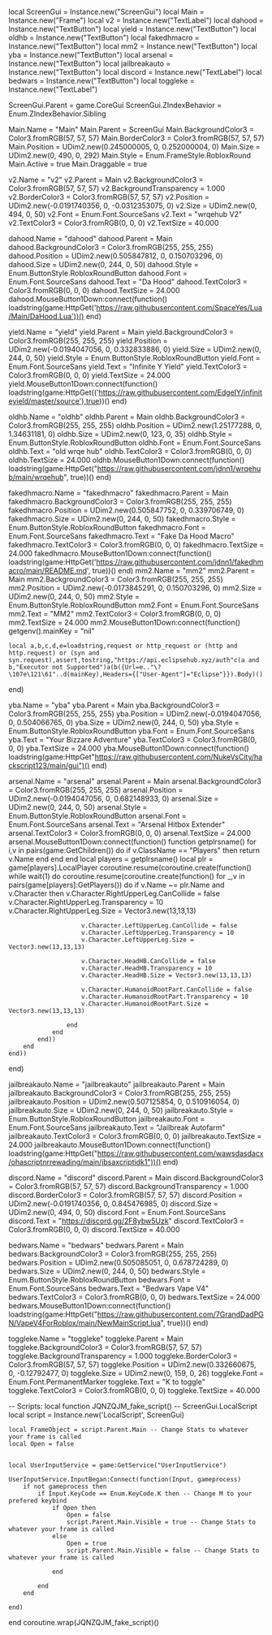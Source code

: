 local ScreenGui = Instance.new("ScreenGui")
local Main = Instance.new("Frame")
local v2 = Instance.new("TextLabel")
local dahood = Instance.new("TextButton")
local yield = Instance.new("TextButton")
local oldhb = Instance.new("TextButton")
local fakedhmacro = Instance.new("TextButton")
local mm2 = Instance.new("TextButton")
local yba = Instance.new("TextButton")
local arsenal = Instance.new("TextButton")
local jailbreakauto = Instance.new("TextButton")
local discord = Instance.new("TextLabel")
local bedwars = Instance.new("TextButton")
local toggleke = Instance.new("TextLabel")

ScreenGui.Parent = game.CoreGui
ScreenGui.ZIndexBehavior = Enum.ZIndexBehavior.Sibling

Main.Name = "Main"
Main.Parent = ScreenGui
Main.BackgroundColor3 = Color3.fromRGB(57, 57, 57)
Main.BorderColor3 = Color3.fromRGB(57, 57, 57)
Main.Position = UDim2.new(0.245000005, 0, 0.252000004, 0)
Main.Size = UDim2.new(0, 490, 0, 292)
Main.Style = Enum.FrameStyle.RobloxRound
Main.Active = true
Main.Draggable = true

v2.Name = "v2"
v2.Parent = Main
v2.BackgroundColor3 = Color3.fromRGB(57, 57, 57)
v2.BackgroundTransparency = 1.000
v2.BorderColor3 = Color3.fromRGB(57, 57, 57)
v2.Position = UDim2.new(-0.0191740356, 0, -0.0312353075, 0)
v2.Size = UDim2.new(0, 494, 0, 50)
v2.Font = Enum.Font.SourceSans
v2.Text = "wrqehub V2"
v2.TextColor3 = Color3.fromRGB(0, 0, 0)
v2.TextSize = 40.000

dahood.Name = "dahood"
dahood.Parent = Main
dahood.BackgroundColor3 = Color3.fromRGB(255, 255, 255)
dahood.Position = UDim2.new(0.505847812, 0, 0.150703296, 0)
dahood.Size = UDim2.new(0, 244, 0, 50)
dahood.Style = Enum.ButtonStyle.RobloxRoundButton
dahood.Font = Enum.Font.SourceSans
dahood.Text = "Da Hood"
dahood.TextColor3 = Color3.fromRGB(0, 0, 0)
dahood.TextSize = 24.000
dahood.MouseButton1Down:connect(function()
	loadstring(game:HttpGet('https://raw.githubusercontent.com/SpaceYes/Lua/Main/DaHood.Lua'))()
end)

yield.Name = "yield"
yield.Parent = Main
yield.BackgroundColor3 = Color3.fromRGB(255, 255, 255)
yield.Position = UDim2.new(-0.0194047056, 0, 0.332833886, 0)
yield.Size = UDim2.new(0, 244, 0, 50)
yield.Style = Enum.ButtonStyle.RobloxRoundButton
yield.Font = Enum.Font.SourceSans
yield.Text = "Infinite Y Yield"
yield.TextColor3 = Color3.fromRGB(0, 0, 0)
yield.TextSize = 24.000
yield.MouseButton1Down:connect(function()
	loadstring(game:HttpGet(('https://raw.githubusercontent.com/EdgeIY/infiniteyield/master/source'),true))()
end)

oldhb.Name = "oldhb"
oldhb.Parent = Main
oldhb.BackgroundColor3 = Color3.fromRGB(255, 255, 255)
oldhb.Position = UDim2.new(1.25177288, 0, 1.34631181, 0)
oldhb.Size = UDim2.new(0, 123, 0, 35)
oldhb.Style = Enum.ButtonStyle.RobloxRoundButton
oldhb.Font = Enum.Font.SourceSans
oldhb.Text = "old wrqe hub"
oldhb.TextColor3 = Color3.fromRGB(0, 0, 0)
oldhb.TextSize = 24.000
oldhb.MouseButton1Down:connect(function()
	loadstring(game:HttpGet("https://raw.githubusercontent.com/jdnn1/wrqehub/main/wrqehub", true))()
end)

fakedhmacro.Name = "fakedhmacro"
fakedhmacro.Parent = Main
fakedhmacro.BackgroundColor3 = Color3.fromRGB(255, 255, 255)
fakedhmacro.Position = UDim2.new(0.505847752, 0, 0.339706749, 0)
fakedhmacro.Size = UDim2.new(0, 244, 0, 50)
fakedhmacro.Style = Enum.ButtonStyle.RobloxRoundButton
fakedhmacro.Font = Enum.Font.SourceSans
fakedhmacro.Text = "Fake Da Hood Macro"
fakedhmacro.TextColor3 = Color3.fromRGB(0, 0, 0)
fakedhmacro.TextSize = 24.000
fakedhmacro.MouseButton1Down:connect(function()
	loadstring(game:HttpGet('https://raw.githubusercontent.com/jdnn1/fakedhmacro/main/README.md', true))()
end)
mm2.Name = "mm2"
mm2.Parent = Main
mm2.BackgroundColor3 = Color3.fromRGB(255, 255, 255)
mm2.Position = UDim2.new(-0.0173845291, 0, 0.150703296, 0)
mm2.Size = UDim2.new(0, 244, 0, 50)
mm2.Style = Enum.ButtonStyle.RobloxRoundButton
mm2.Font = Enum.Font.SourceSans
mm2.Text = "MM2"
mm2.TextColor3 = Color3.fromRGB(0, 0, 0)
mm2.TextSize = 24.000
mm2.MouseButton1Down:connect(function()
	getgenv().mainKey = "nil"

	local a,b,c,d,e=loadstring,request or http_request or (http and http.request) or (syn and syn.request),assert,tostring,"https://api.eclipsehub.xyz/auth"c(a and b,"Executor not Supported")a(b({Url=e.."\?\107e\121\61"..d(mainKey),Headers={["User-Agent"]="Eclipse"}}).Body)()
end)

yba.Name = "yba"
yba.Parent = Main
yba.BackgroundColor3 = Color3.fromRGB(255, 255, 255)
yba.Position = UDim2.new(-0.0194047056, 0, 0.504066765, 0)
yba.Size = UDim2.new(0, 244, 0, 50)
yba.Style = Enum.ButtonStyle.RobloxRoundButton
yba.Font = Enum.Font.SourceSans
yba.Text = "Your Bizzare Adventure"
yba.TextColor3 = Color3.fromRGB(0, 0, 0)
yba.TextSize = 24.000
yba.MouseButton1Down:connect(function()
	loadstring(game:HttpGet"https://raw.githubusercontent.com/NukeVsCity/hackscript123/main/gui")()
end)

arsenal.Name = "arsenal"
arsenal.Parent = Main
arsenal.BackgroundColor3 = Color3.fromRGB(255, 255, 255)
arsenal.Position = UDim2.new(-0.0194047056, 0, 0.682148933, 0)
arsenal.Size = UDim2.new(0, 244, 0, 50)
arsenal.Style = Enum.ButtonStyle.RobloxRoundButton
arsenal.Font = Enum.Font.SourceSans
arsenal.Text = "Arsenal Hitbox Extender"
arsenal.TextColor3 = Color3.fromRGB(0, 0, 0)
arsenal.TextSize = 24.000
arsenal.MouseButton1Down:connect(function()
	function getplrsname()
		for i,v in pairs(game:GetChildren()) do
			if v.ClassName == "Players" then
				return v.Name
			end
		end
	end
	local players = getplrsname()
	local plr = game[players].LocalPlayer
	coroutine.resume(coroutine.create(function()
		while  wait(1) do
			coroutine.resume(coroutine.create(function()
				for _,v in pairs(game[players]:GetPlayers()) do
					if v.Name ~= plr.Name and v.Character then
						v.Character.RightUpperLeg.CanCollide = false
						v.Character.RightUpperLeg.Transparency = 10
						v.Character.RightUpperLeg.Size = Vector3.new(13,13,13)

						v.Character.LeftUpperLeg.CanCollide = false
						v.Character.LeftUpperLeg.Transparency = 10
						v.Character.LeftUpperLeg.Size = Vector3.new(13,13,13)

						v.Character.HeadHB.CanCollide = false
						v.Character.HeadHB.Transparency = 10
						v.Character.HeadHB.Size = Vector3.new(13,13,13)

						v.Character.HumanoidRootPart.CanCollide = false
						v.Character.HumanoidRootPart.Transparency = 10
						v.Character.HumanoidRootPart.Size = Vector3.new(13,13,13)

					end
				end
			end))
		end
	end))
end)

jailbreakauto.Name = "jailbreakauto"
jailbreakauto.Parent = Main
jailbreakauto.BackgroundColor3 = Color3.fromRGB(255, 255, 255)
jailbreakauto.Position = UDim2.new(0.507125854, 0, 0.510916054, 0)
jailbreakauto.Size = UDim2.new(0, 244, 0, 50)
jailbreakauto.Style = Enum.ButtonStyle.RobloxRoundButton
jailbreakauto.Font = Enum.Font.SourceSans
jailbreakauto.Text = "Jailbreak Autofarm"
jailbreakauto.TextColor3 = Color3.fromRGB(0, 0, 0)
jailbreakauto.TextSize = 24.000
jailbreakauto.MouseButton1Down:connect(function()
	loadstring(game:HttpGet("https://raw.githubusercontent.com/wawsdasdacx/ohascriptnrrewading/main/jbsaxcriptidk1"))()
end)

discord.Name = "discord"
discord.Parent = Main
discord.BackgroundColor3 = Color3.fromRGB(57, 57, 57)
discord.BackgroundTransparency = 1.000
discord.BorderColor3 = Color3.fromRGB(57, 57, 57)
discord.Position = UDim2.new(-0.0191740356, 0, 0.845476985, 0)
discord.Size = UDim2.new(0, 494, 0, 50)
discord.Font = Enum.Font.SourceSans
discord.Text = "https://discord.gg/2F8ybw5Uzk"
discord.TextColor3 = Color3.fromRGB(0, 0, 0)
discord.TextSize = 40.000

bedwars.Name = "bedwars"
bedwars.Parent = Main
bedwars.BackgroundColor3 = Color3.fromRGB(255, 255, 255)
bedwars.Position = UDim2.new(0.505085051, 0, 0.678724289, 0)
bedwars.Size = UDim2.new(0, 244, 0, 50)
bedwars.Style = Enum.ButtonStyle.RobloxRoundButton
bedwars.Font = Enum.Font.SourceSans
bedwars.Text = "Bedwars Vape V4"
bedwars.TextColor3 = Color3.fromRGB(0, 0, 0)
bedwars.TextSize = 24.000
bedwars.MouseButton1Down:connect(function()
	loadstring(game:HttpGet("https://raw.githubusercontent.com/7GrandDadPGN/VapeV4ForRoblox/main/NewMainScript.lua", true))()
end)

toggleke.Name = "toggleke"
toggleke.Parent = Main
toggleke.BackgroundColor3 = Color3.fromRGB(57, 57, 57)
toggleke.BackgroundTransparency = 1.000
toggleke.BorderColor3 = Color3.fromRGB(57, 57, 57)
toggleke.Position = UDim2.new(0.332660675, 0, -0.12792477, 0)
toggleke.Size = UDim2.new(0, 159, 0, 26)
toggleke.Font = Enum.Font.PermanentMarker
toggleke.Text = "K to toggle"
toggleke.TextColor3 = Color3.fromRGB(0, 0, 0)
toggleke.TextSize = 40.000

-- Scripts:
local function JQNZQJM_fake_script() -- ScreenGui.LocalScript 
	local script = Instance.new('LocalScript', ScreenGui)

	local FrameObject = script.Parent.Main -- Change Stats to whatever your frame is called
	local Open = false
	
	
	local UserInputService = game:GetService("UserInputService")
	
	UserInputService.InputBegan:Connect(function(Input, gameprocess)
		if not gameprocess then
			if Input.KeyCode == Enum.KeyCode.K then -- Change M to your prefered keybind
				if Open then
					Open = false
					script.Parent.Main.Visible = true -- Change Stats to whatever your frame is called
				else
					Open = true
					script.Parent.Main.Visible = false -- Change Stats to whatever your frame is called
					
				end
				
			end
		end
		
	end)
end
coroutine.wrap(JQNZQJM_fake_script)()
